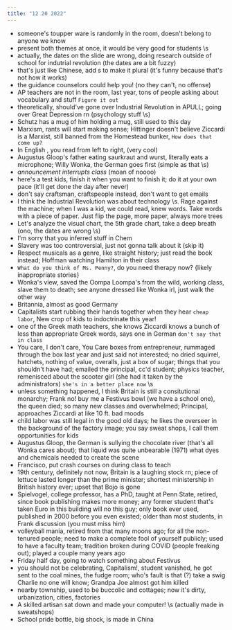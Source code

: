 ```yaml
---
title: "12 20 2022"
---
```

- someone's toupper ware is randomly in the room, doesn't belong to anyone we know
- present both themes at once, it would be very good for students \\s
- actually, the dates on the slide are wrong, doing research outside of school for indutrial revolution (the dates are a bit fuzzy)
- that's just like Chinese, add s to make it plural (it's funny because that's not how it works)
- the guidance counselors could help you! (no they can't, no offense)
- AP teachers are not in the room, last year, tons of people asking about vocabulary and stuff `Figure it out`
- theoretically, should've gone over Industrial Revolution in APULL; going over Great Depression rn (psychology stuff \\s) 
- Schutz has a mug of him holding a mug, still used to this day
- Marxism, rants will start making sense; Hittinger doesn't believe Ziccardi is a Marxist, still banned from the Homestead bunker, `How does that come up?`
- In English , you read from left to right, (very cool)
- Augustus Gloop's father eating saurkraut and wurst, literally eats a microphone; Willy Wonka, the German goes first (simple as that \\s)
- *announcement interrupts class* (moan of noooo)
- here's a test kids, finish it when you want to finish it; do it at your own pace (it'll get done the day after never)
- don't say craftsman, craftspeople instead, don't want to get emails
- I think the Industrial Revolution was about technology \\s. Rage against the machine; when I was a kid, we could read, knew words. Take words with a piece of paper. Just flip the page, more paper, always more trees
- Let's analyze the visual chart, the 5th grade chart, take a deep breath (ono, the dates are wrong \\s)
- I'm sorry that you inferred stuff in Chem
- Slavery was too controversial, just not gonna talk about it (skip it)
- Respect musicals as a genre, like straight history; just read the book instead; Hoffman watching Hamilton in their class
- `What do you think of Ms. Penny?`, do you need therapy now? {likely inappropriate stories}
- Wonka's view, saved the Oompa Loompa's from the wild, working class, slave them to death; see anyone dressed like Wonka irl, just walk the other way
- Britannia, almost as good Germany
- Capitalists start rubbing their hands together when they hear `cheap labor`, New crop of kids to indoctrinate this year!
- one of the Greek math teachers, she knows Ziccardi knows a bunch of less than appropriate Greek words, says one in German `don't say that in class`
- You care, I don't care, You Care boxes from entrepreneur, rummaged through the box last year and just said not interested; no dried squirrel, hatchets, nothing of value, overalls, just a box of sugar; things that you shouldn't have had; emailed the principal, cc'd student; physics teacher, remenisced about the scooter girl (she had it taken by the administrators) `she's in a better place now` \\s
- unless something happened, I think Britain is still a consitutional monarchy; Frank no! buy me a Festivus bowl (we have a school one), the queen died; so many new classes and overwhelmed; Principal, approaches Ziccardi at like 10 ft. bad moods
- child labor was still legal in the good old days; he likes the overseer in the background of the factory image; you say sweat shops, I call them opportunities for kids
- Augustus Gloop, the German is sullying the chocolate river (that's all Wonka cares about); that liquid was quite unbearable (1971) what dyes and chemicals needed to create the scene
- Francisco, put crash courses on during class to teach
- 19th century, definitely not now, Britain is a laughing stock rn; piece of lettuce lasted longer than the prime minister; shortest ministership in British history ever; upset that Bojo is gone
- Spielvogel, college professor, has a PhD, taught at Penn State, retired, since book publishing makes more money; any former student that's taken Euro in this building will no this guy; only book ever used, published in 2000 before you even existed; older than most students, in Frank discussion (you must miss him)
- volleyball mania, retired from that many moons ago; for all the non-tenured people; need to make a complete fool of yourself publicly; used to have a faculty team; tradition broken during COVID (people freaking out); played a couple many years ago
- Friday half day, going to watch something about Festivus
- you should not be celebrating, Capitalism!, student vanished, he got sent to the coal mines, the fudge room; who's fault is that (?) take a swig Charlie no one will know; Grandpa Joe almost got him killed
- nearby township, used to be buccolic and cottages; now it's dirty, urbanization, cities, factories
- A skilled artisan sat down and made your computer! \\s (actually made in sweatshops)
- School pride bottle, big shock, is made in China